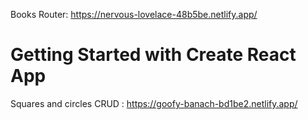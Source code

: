 Books Router: https://nervous-lovelace-48b5be.netlify.app/
# Getting Started with Create React App
Squares and circles CRUD : https://goofy-banach-bd1be2.netlify.app/



